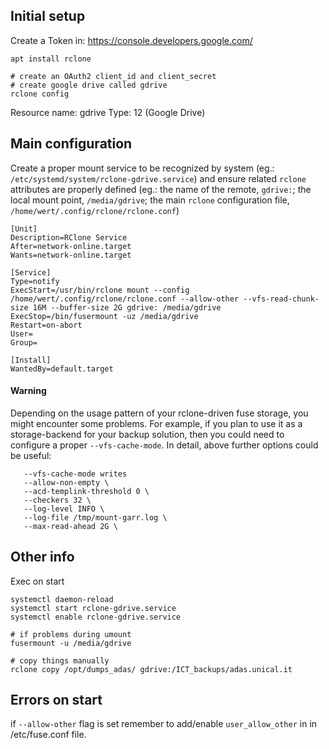 ## Initial setup

Create a Token in:
https://console.developers.google.com/

````
apt install rclone

# create an OAuth2 client_id and client_secret
# create google drive called gdrive
rclone config
````

Resource name: gdrive
Type: 12 (Google Drive)


## Main configuration
Create a proper mount service to be recognized by system (eg.: `/etc/systemd/system/rclone-gdrive.service`) and ensure related `rclone` attributes are properly defined (eg.: the name of the remote, `gdrive:`; the local mount point, `/media/gdrive`; the main `rclone` configuration file, `/home/wert/.config/rclone/rclone.conf`)

````
[Unit]
Description=RClone Service
After=network-online.target
Wants=network-online.target

[Service]
Type=notify
ExecStart=/usr/bin/rclone mount --config /home/wert/.config/rclone/rclone.conf --allow-other --vfs-read-chunk-size 16M --buffer-size 2G gdrive: /media/gdrive
ExecStop=/bin/fusermount -uz /media/gdrive
Restart=on-abort
User=
Group=

[Install]
WantedBy=default.target
````
#### Warning
Depending on the usage pattern of your rclone-driven fuse storage, you might encounter some problems. For example, if you plan to use it as a storage-backend for your backup solution, then you could need to configure a proper `--vfs-cache-mode`. In detail, above further options could be useful:

````
   --vfs-cache-mode writes
   --allow-non-empty \
   --acd-templink-threshold 0 \
   --checkers 32 \
   --log-level INFO \
   --log-file /tmp/mount-garr.log \
   --max-read-ahead 2G \
````

## Other info
Exec on start
````
systemctl daemon-reload
systemctl start rclone-gdrive.service
systemctl enable rclone-gdrive.service
````

````
# if problems during umount
fusermount -u /media/gdrive 

# copy things manually
rclone copy /opt/dumps_adas/ gdrive:/ICT_backups/adas.unical.it
````

## Errors on start
if ``--allow-other`` flag is set remember to add/enable ``user_allow_other`` in in /etc/fuse.conf file.
